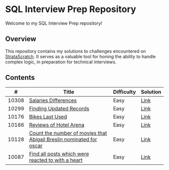 # SQL Interview Prep Repository

Welcome to my SQL Interview Prep repository! 

## Overview
This repository contains my solutions to challenges encountered on [StrataScratch](https://www.stratascratch.com). It serves as a valuable tool for honing the ability to handle complex logic, in preparation for technical interviews.

 ## Contents


 
<table>
  <thead>
    <tr>
      <th>#</th>
      <th>Title</th>
      <th>Difficulty</th>
      <th>Solution</th>
    </tr>
  </thead>
  <tbody>
    <tr>      
      <td>10308</td>
      <td><a href="https://platform.stratascratch.com/coding/10308-salaries-differences?code_type=3">Salaries Differences</td>
      <td>Easy</td>
      <td><a href="sql/10308.sql">Link</a></td>
    </tr>
    <tr>      
      <td>10299</td>
      <td><a href="https://platform.stratascratch.com/coding/10299-finding-updated-records?code_type=3">Finding Updated Records</td>
      <td>Easy</td>
      <td><a href="sql/10299.sql">Link</a></td>
    </tr>
    <tr>      
      <td>10176</td>
      <td><a href="https://platform.stratascratch.com/coding/10176-bikes-last-used?code_type=3">Bikes Last Used</td>
      <td>Easy</td>
      <td><a href="sql/10176.sql">Link</a></td>
    </tr>
    <tr>      
      <td>10166</td>
      <td><a href="https://platform.stratascratch.com/coding/10166-reviews-of-hotel-arena?code_type=3">Reviews of Hotel Arena</td>
      <td>Easy</td>
      <td><a href="sql/10166.sql">Link</a></td>
    </tr>
    <tr>      
      <td>10128</td>
      <td><a href="https://platform.stratascratch.com/coding/10128-count-the-number-of-movies-that-abigail-breslin-nominated-for-oscar?code_type=3">Count the number of movies that Abigail Breslin nominated for oscar</td>
      <td>Easy</td>
      <td><a href="sql/10128.sql">Link</a></td>
    </tr>
    <tr>      
      <td>10087</td>
      <td><a href="https://platform.stratascratch.com/coding/10087-find-all-posts-which-were-reacted-to-with-a-heart?code_type=3">Find all posts which were reacted to with a heart</td>
      <td>Easy</td>
      <td><a href="sql/10087.sql">Link</a></td>
    </tr>       
        <!-- Repeat the above pattern for each row in your data --> 
     
  </tbody>
</table>
